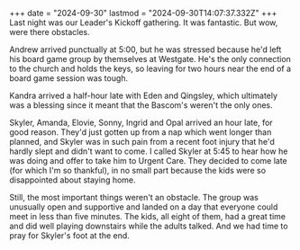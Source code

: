 +++
date = "2024-09-30"
lastmod = "2024-09-30T14:07:37.332Z"
+++
Last night was our Leader's Kickoff gathering. It was fantastic. But wow, were there obstacles.

Andrew arrived punctually at 5:00, but he was stressed because he'd left his board game group by themselves at Westgate. He's the only connection to the church and holds the keys, so leaving for two hours near the end of a board game session was tough.

Kandra arrived a half-hour late with Eden and Qingsley, which ultimately was a blessing since it meant that the Bascom's weren't the only ones.

Skyler, Amanda, Elovie, Sonny, Ingrid and Opal arrived an hour late, for good reason. They'd just gotten up from a nap which went longer than planned, and Skyler was in such pain from a recent foot injury that he'd hardly slept and didn't want to come. I called Skyler at 5:45 to hear how he was doing and offer to take him to Urgent Care. They decided to come late (for which I'm so thankful), in no small part because the kids were so disappointed about staying home.

Still, the most important things weren't an obstacle. The group was unusually open and supportive and landed on a day that everyone could meet in less than five minutes. The kids, all eight of them, had a great time and did well playing downstairs while the adults talked. And we had time to pray for Skyler's foot at the end.